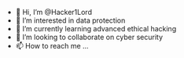 - 👋 Hi, I’m @Hacker1Lord
- 👀 I’m interested in data protection
- 🌱 I’m currently learning advanced ethical hacking 
- 💞️ I’m looking to collaborate on cyber security
- 📫 How to reach me ...

<!---
Hacker1Lord/Hacker1Lord is a ✨ special ✨ repository because its `README.md` (this file) appears on your GitHub profile.
You can click the Preview link to take a look at your changes.
--->

